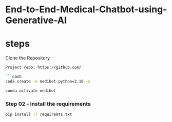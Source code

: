 # End-to-End-Medical-Chatbot-using-Generative-AI

# steps

Clone the Repository 

```bash
Project repo: https://github.com/

```nash
coda create -n medibot python=3.10 -y
```

```bash
conda activate medibot
```

### Step 02 - install the requirements
```bash
pip install -r requiremts.txt
```





